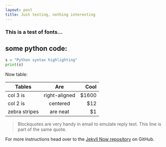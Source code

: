 ```yaml
---
layout: post
title: Just testing, nothing interesting
---
```


### This is a test of fonts...


## some python code:

```python
s = "Python syntax highlighting"
print(s)
```

Now table:

| Tables        | Are           | Cool  |
| ------------- |:-------------:| -----:|
| col 3 is      | right-aligned | $1600 |
| col 2 is      | centered      |   $12 |
| zebra stripes | are neat      |    $1 |

> Blockquotes are very handy in email to emulate reply text.
> This line is part of the same quote.

For more instructions head over to the [Jekyll Now repository](https://github.com/barryclark/jekyll-now) on GitHub.
